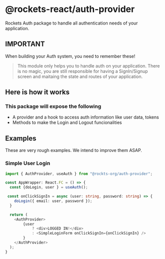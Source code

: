 # @rockets-react/auth-provider

Rockets Auth package to handle all authentication needs of your application.

## IMPORTANT

When building your Auth system, you need to remember these!

> This module only helps you to handle auth on your application. There is no magic, you are still responsible for
> having a SignIn/Signup screen and maitaing the state and routes of your application.

## Here is how it works

### This package will expose the following

- A provider and a hook to access auth information like user data, tokens
- Methods to make the Login and Logout funcionalities

## Examples

These are very rough examples. We intend to improve them ASAP.

### Simple User Login

```typescript
import { AuthProvider, useAuth } from "@rockts-org/auth-provider";

const AppWrapper: React.FC = () => {
  const {doLogin, user } = useAuth();

 const onClickSignIn = async (user: string, password: string) => {
    doLogin({ email: user, password });
  }

  return (
    <AuthProvider>
        {user 
            ? <div>LOGGED IN!</div>
            : <SimpleLoginForm onClickSignIn={onClickSignIn} />
        }
    </AuthProvider>
  );
}
```